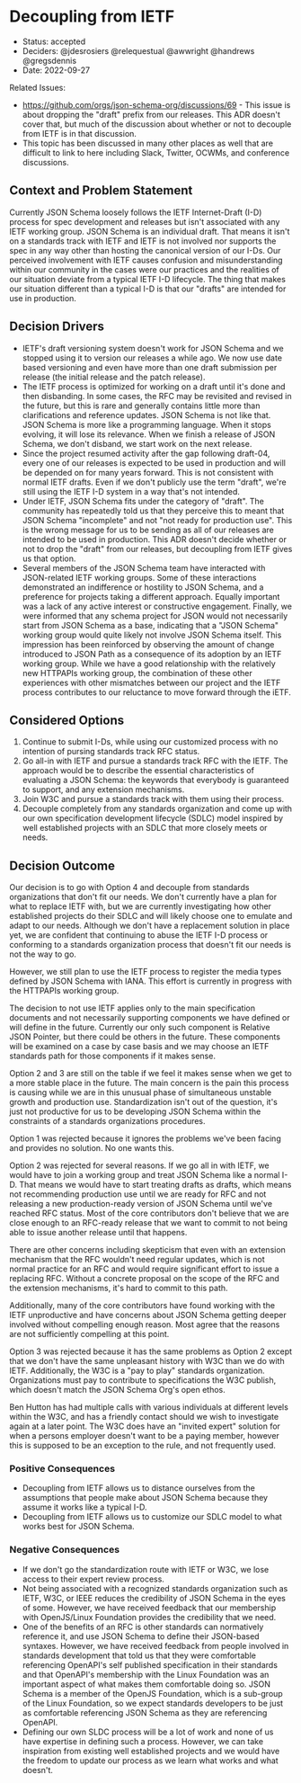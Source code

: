 # Decoupling from IETF

- Status: accepted
- Deciders: @jdesrosiers @relequestual @awwright @handrews @gregsdennis
- Date: 2022-09-27

Related Issues:
- <https://github.com/orgs/json-schema-org/discussions/69> - This issue is about
  dropping the "draft" prefix from our releases. This ADR doesn't cover that,
  but much of the discussion about whether or not to decouple from IETF is in
  that discussion.
- This topic has been discussed in many other places as well that are difficult
  to link to here including Slack, Twitter, OCWMs, and conference discussions.

## Context and Problem Statement

Currently JSON Schema loosely follows the IETF Internet-Draft (I-D) process for
spec development and releases but isn't associated with any IETF working group.
JSON Schema is an individual draft. That means it isn't on a standards track
with IETF and IETF is not involved nor supports the spec in any way other than
hosting the canonical version of our I-Ds. Our perceived involvement with IETF
causes confusion and misunderstanding within our community in the cases were our
practices and the realities of our situation deviate from a typical IETF I-D
lifecycle. The thing that makes our situation different than a typical I-D is
that our "drafts" are intended for use in production.

## Decision Drivers

- IETF's draft versioning system doesn't work for JSON Schema and we stopped
  using it to version our releases a while ago. We now use date based versioning
  and even have more than one draft submission per release (the initial release
  and the patch release).
- The IETF process is optimized for working on a draft until it's done and then
  disbanding. In some cases, the RFC may be revisited and revised in the future,
  but this is rare and generally contains little more than clarifications and
  reference updates. JSON Schema is not like that. JSON Schema is more like a
  programming language. When it stops evolving, it will lose its relevance.
  When we finish a release of JSON Schema, we don't disband, we start work on
  the next release.
- Since the project resumed activity after the gap following draft-04, every one
  of our releases is expected to be used in production and will be depended on
  for many years forward. This is not consistent with normal IETF drafts. Even
  if we don't publicly use the term "draft", we're still using the IETF I-D
  system in a way that's not intended.
- Under IETF, JSON Schema fits under the category of "draft". The community has
  repeatedly told us that they perceive this to meant that JSON Schema
  "incomplete" and not "not ready for production use". This is the wrong message
  for us to be sending as all of our releases are intended to be used in
  production. This ADR doesn't decide whether or not to drop the "draft" from
  our releases, but decoupling from IETF gives us that option.
- Several members of the JSON Schema team have interacted with JSON-related IETF
  working groups. Some of these interactions demonstrated an indifference or
  hostility to JSON Schema, and a preference for projects taking a different
  approach. Equally important was a lack of any active interest or constructive
  engagement. Finally, we were informed that any schema project for JSON would
  not necessarily start from JSON Schema as a base, indicating that a "JSON
  Schema" working group would quite likely not involve JSON Schema itself. This
  impression has been reinforced by observing the amount of change introduced to
  JSON Path as a consequence of its adoption by an IETF working group. While we
  have a good relationship with the relatively new HTTPAPIs working group, the
  combination of these other experiences with other mismatches between our
  project and the IETF process contributes to our reluctance to move forward
  through the iETF.

## Considered Options

1. Continue to submit I-Ds, while using our customized process with no intention
   of pursing standards track RFC status.
1. Go all-in with IETF and pursue a standards track RFC with the IETF. The
   approach would be to describe the essential characteristics of evaluating a
   JSON Schema: the keywords that everybody is guaranteed to support, and any
   extension mechanisms.
1. Join W3C and pursue a standards track with them using their process.
1. Decouple completely from any standards organization and come up with our own
   specification development lifecycle (SDLC) model inspired by well established
   projects with an SDLC that more closely meets or needs.

## Decision Outcome

Our decision is to go with Option 4 and decouple from standards organizations
that don't fit our needs. We don't currently have a plan for what to replace
IETF with, but we are currently investigating how other established projects do
their SDLC and will likely choose one to emulate and adapt to our needs.
Although we don't have a replacement solution in place yet, we are confident
that continuing to abuse the IETF I-D process or conforming to a standards
organization process that doesn't fit our needs is not the way to go.

However, we still plan to use the IETF process to register the media types
defined by JSON Schema with IANA. This effort is currently in progress with the
HTTPAPIs working group.

The decision to not use IETF applies only to the main specification documents
and not necessarily supporting components we have defined or will define in the
future. Currently our only such component is Relative JSON Pointer, but there
could be others in the future. These components will be examined on a case by
case basis and we may choose an IETF standards path for those components if it
makes sense.

Option 2 and 3 are still on the table if we feel it makes sense when we get to a
more stable place in the future. The main concern is the pain this process is
causing while we are in this unusual phase of simultaneous unstable growth and
production use. Standardization isn't out of the question, it's just not
productive for us to be developing JSON Schema within the constraints of a
standards organizations procedures.

Option 1 was rejected because it ignores the problems we've been facing and
provides no solution. No one wants this.

Option 2 was rejected for several reasons. If we go all in with IETF, we would
have to join a working group and treat JSON Schema like a normal I-D. That means
we would have to start treating drafts as drafts, which means not recommending
production use until we are ready for RFC and not releasing a new
production-ready version of JSON Schema until we've reached RFC status. Most of
the core contributors don't believe that we are close enough to an RFC-ready
release that we want to commit to not being able to issue another release until
that happens.

There are other concerns including skepticism that even with an extension
mechanism that the RFC wouldn't need regular updates, which is not normal
practice for an RFC and would require significant effort to issue a replacing
RFC. Without a concrete proposal on the scope of the RFC and the extension
mechanisms, it's hard to commit to this path.

Additionally, many of the core contributors have found working with the IETF
unproductive and have concerns about JSON Schema getting deeper involved without
compelling enough reason. Most agree that the reasons are not sufficiently
compelling at this point.

Option 3 was rejected because it has the same problems as Option 2 except that
we don't have the same unpleasant history with W3C than we do with IETF.
Additionally, the W3C is a "pay to play" standards organization. Organizations
must pay to contribute to specifications the W3C publish, which doesn't match
the JSON Schema Org's open ethos.

Ben Hutton has had multiple calls with various individuals at different levels
within the W3C, and has a friendly contact should we wish to investigate again
at a later point. The W3C does have an "invited expert" solution for when
a persons employer doesn't want to be a paying member, however this is supposed
to be an exception to the rule, and not frequently used.

### Positive Consequences

- Decoupling from IETF allows us to distance ourselves from the assumptions that
  people make about JSON Schema because they assume it works like a typical I-D.
- Decoupling from IETF allows us to customize our SDLC model to what works best
  for JSON Schema.

### Negative Consequences

- If we don't go the standardization route with IETF or W3C, we lose access to
  their expert review process.
- Not being associated with a recognized standards organization such as IETF,
  W3C, or IEEE reduces the credibility of JSON Schema in the eyes of some.
  However, we have received feedback that our membership with OpenJS/Linux
  Foundation provides the credibility that we need.
- One of the benefits of an RFC is other standards can normatively reference it,
  and use JSON Schema to define their JSON-based syntaxes. However, we have
  received feedback from people involved in standards development that told us
  that they were comfortable referencing OpenAPI's self published specification
  in their standards and that OpenAPI's membership with the Linux Foundation was
  an important aspect of what makes them comfortable doing so. JSON Schema is a
  member of the OpenJS Foundation, which is a sub-group of the Linux Foundation,
  so we expect standards developers to be just as comfortable referencing JSON
  Schema as they are referencing OpenAPI.
- Defining our own SLDC process will be a lot of work and none of us have
  expertise in defining such a process. However, we can take inspiration from
  existing well established projects and we would have the freedom to update our
  process as we learn what works and what doesn't.
